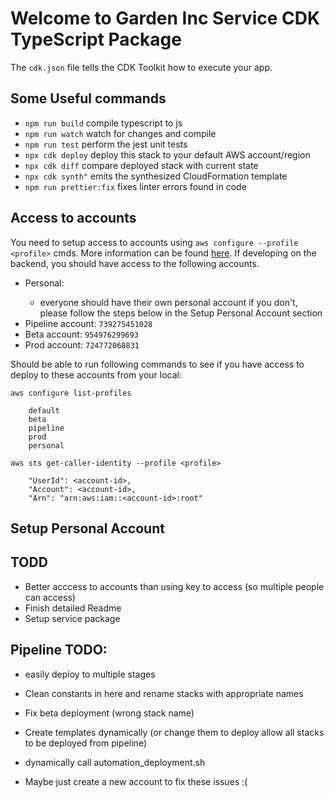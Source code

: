 # Welcome to Garden Inc Service CDK TypeScript Package

The `cdk.json` file tells the CDK Toolkit how to execute your app.

## Some Useful commands

- `npm run build` compile typescript to js
- `npm run watch` watch for changes and compile
- `npm run test` perform the jest unit tests
- `npx cdk deploy` deploy this stack to your default AWS account/region
- `npx cdk diff` compare deployed stack with current state
- `npx cdk synth"` emits the synthesized CloudFormation template
- `npm run prettier:fix` fixes linter errors found in code

## Access to accounts

You need to setup access to accounts using `aws configure --profile <profile>` cmds. More information can be found [here](https://docs.aws.amazon.com/cli/latest/reference/configure/). If developing on the backend, you should have access to the following accounts.

- Personal: <personal-account-id>
  - everyone should have their own personal account if you don't, please follow the steps below in the Setup Personal Account section
- Pipeline account: `739275451028`
- Beta account: `954976299693`
- Prod account: `724772068831`

Should be able to run following commands to see if you have access to deploy to these accounts from your local:

`aws configure list-profiles`

```
    default
    beta
    pipeline
    prod
    personal
```

`aws sts get-caller-identity --profile <profile>`

```
    "UserId": <account-id>,
    "Account": <account-id>,
    "Arn": "arn:aws:iam::<account-id>:root"
```

## Setup Personal Account

## TODD

- Better acccess to accounts than using key to access (so multiple people can access)
- Finish detailed Readme
- Setup service package

## Pipeline TODO:

- easily deploy to multiple stages
- Clean constants in here and rename stacks with appropriate names
- Fix beta deployment (wrong stack name)
- Create templates dynamically (or change them to deploy allow all stacks to be deployed from pipeline)
- dynamically call automation_deployment.sh

- Maybe just create a new account to fix these issues :(
